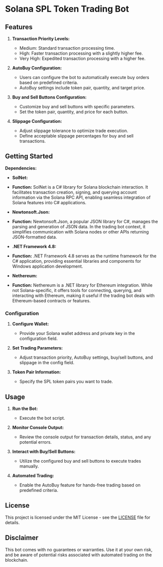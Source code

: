 # Solana SPL Token Trading Bot


## Features

1. **Transaction Priority Levels:**
   - Medium: Standard transaction processing time.
   - High: Faster transaction processing with a slightly higher fee.
   - Very High: Expedited transaction processing with a higher fee.

2. **AutoBuy Configuration:**
   - Users can configure the bot to automatically execute buy orders based on predefined criteria.
   - AutoBuy settings include token pair, quantity, and target price.

3. **Buy and Sell Buttons Configuration:**
   - Customize buy and sell buttons with specific parameters.
   - Set the token pair, quantity, and price for each button.

4. **Slippage Configuration:**
   - Adjust slippage tolerance to optimize trade execution.
   - Define acceptable slippage percentages for buy and sell transactions.

## Getting Started
 **Dependencies:**
   - **SolNet:**
   - **Function:** SolNet is a C# library for Solana blockchain interaction. It facilitates transaction creation, signing, and querying account information via the Solana RPC API, enabling seamless integration of Solana features into C# applications.

   - **Newtonsoft.Json:**
   - **Function:** Newtonsoft.Json, a popular JSON library for C#, manages the parsing and generation of JSON data. In the trading bot context, it simplifies communication with Solana nodes or other APIs returning JSON-formatted data.

   - **.NET Framework 4.8:**
   - **Function:** .NET Framework 4.8 serves as the runtime framework for the C# application, providing essential libraries and components for Windows application development.

   - **Nethereum:**
   - **Function:** Nethereum is a .NET library for Ethereum integration. While not Solana-specific, it offers tools for connecting, querying, and interacting with Ethereum, making it useful if the trading bot deals with Ethereum-based contracts or features.

### Configuration

1. **Configure Wallet:**
   - Provide your Solana wallet address and private key in the configuration field.

2. **Set Trading Parameters:**
   - Adjust transaction priority, AutoBuy settings, buy/sell buttons, and slippage in the config field.

3. **Token Pair Information:**
   - Specify the SPL token pairs you want to trade.

## Usage

1. **Run the Bot:**
   - Execute the bot script.

2. **Monitor Console Output:**
   - Review the console output for transaction details, status, and any potential errors.

3. **Interact with Buy/Sell Buttons:**
   - Utilize the configured buy and sell buttons to execute trades manually.

4. **Automated Trading:**
   - Enable the AutoBuy feature for hands-free trading based on predefined criteria.


## License

This project is licensed under the MIT License - see the [LICENSE](LICENSE) file for details.

## Disclaimer

This bot comes with no guarantees or warranties. Use it at your own risk, and be aware of potential risks associated with automated trading on the blockchain.

